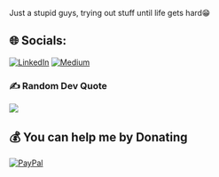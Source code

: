 Just a stupid guys, trying out stuff until life gets hard😁


## 🌐 Socials:
[![LinkedIn](https://img.shields.io/badge/LinkedIn-%230077B5.svg?logo=linkedin&logoColor=white)](https://linkedin.com/in/satyam-mishra-019bab225) [![Medium](https://img.shields.io/badge/Medium-12100E?logo=medium&logoColor=white)](https://medium.com/@Satyam_Mishra) 

### ✍️ Random Dev Quote
![](https://quotes-github-readme.vercel.app/api?type=vetical&theme=dark)

## 💰 You can help me by Donating
[![PayPal](https://img.shields.io/badge/PayPal-00457C?style=for-the-badge&logo=paypal&logoColor=white)](https://paypal.me/Satyam501) 

